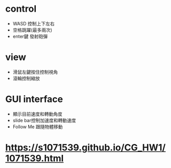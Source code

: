 # control
* WASD 控制上下左右
* 空格跳躍(最多兩次)
* enter鍵 發射砲彈
# view
* 滑鼠左鍵按住控制視角
* 滾輪控制縮放
# GUI interface
* 顯示目前速度和轉動角度
* slide bar控制加速度和轉動速度
* Follow Me 跟隨物體移動


# https://s1071539.github.io/CG_HW1/1071539.html

